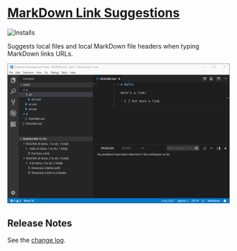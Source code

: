 # [MarkDown Link Suggestions](https://marketplace.visualstudio.com/items?itemName=TomasHubelbauer.vscode-markdown-link-suggestions)
![Installs](https://vsmarketplacebadge.apphb.com/installs-short/TomasHubelbauer.vscode-markdown-link-suggestions.svg)

Suggests local files and local MarkDown file headers when typing MarkDown links URLs.

![Screenshot](screenshot.gif)

## Release Notes

See the [change log](CHANGELOG.md).
